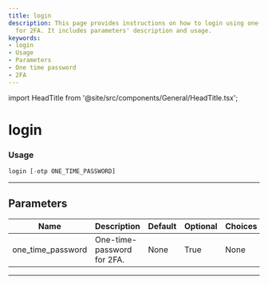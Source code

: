 ```yaml
---
title: login
description: This page provides instructions on how to login using one-time-password
  for 2FA. It includes parameters' description and usage.
keywords:
- login
- Usage
- Parameters
- One time password
- 2FA
---
```


import HeadTitle from '@site/src/components/General/HeadTitle.tsx';

<HeadTitle title="login - Degiro - Brokers - Portfolio - Reference | OpenBB Terminal Docs" />

# login



### Usage

```python
login [-otp ONE_TIME_PASSWORD]
```

---

## Parameters

| Name | Description | Default | Optional | Choices |
| ---- | ----------- | ------- | -------- | ------- |
| one_time_password | One-time-password for 2FA. | None | True | None |

---
